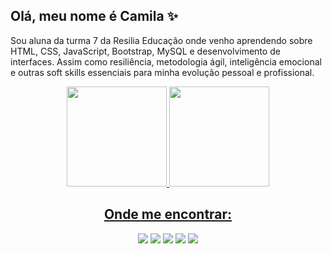 ## Olá, meu nome é Camila ✨

Sou aluna da turma 7 da Resilia Educação onde venho aprendendo sobre HTML, CSS, JavaScript, Bootstrap, MySQL e desenvolvimento de interfaces. Assim como resiliência, metodologia ágil, inteligência emocional e outras soft skills essenciais para minha evolução pessoal e profissional.


<div align="center">
  <a href="https://github.com/cafrangel">
  <img height="160em" src="https://github-readme-stats.vercel.app/api?username=cafrangel&show_icons=true&hide_border=true&bg_color=0D1117&icon_color=E05D2A&text_color=FFFFFF&title_color=004C8E&include_all_commits=true&count_private=true"/>
  <img height="160em" src="https://github-readme-stats.vercel.app/api/top-langs/?username=cafrangel&layout=compact&hide_border=true&bg_color=0D1117&title_color=004C8E&text_color=FFFFFF&langs_count=7&"/>
</div>
  
  <h2 align="center"> Onde me encontrar: </h2>
  
  <div align="center">
    <a href="https://www.linkedin.com/in/cafrangel/"><img src="https://img.shields.io/badge/LinkedIn-0077B5?style=for-the-badge&logo=linkedin&logoColor=white"></a>
     <a href="mailto:camilafariasrangel@gmail.com"><img src="https://img.shields.io/badge/Gmail-D14836?style=for-the-badge&logo=gmail&logoColor=white"></a>
<a href="https://www.behance.net/camilarangel1"><img src="https://img.shields.io/badge/-Behance-blue?style=for-the-badge&logo=behance&logoColor=white"></a>
  <a href="https://www.instagram.com/camilarangel.dsgn/"><img src="https://img.shields.io/badge/Instagram-E4405F?style=for-the-badge&logo=instagram&logoColor=white"></a>
   <a href="https://www.codewars.com/users/cafrangel"><img src="https://img.shields.io/badge/Codewars-B1361E?style=for-the-badge&logo=Codewars&logoColor=white"></a>
  </div>

